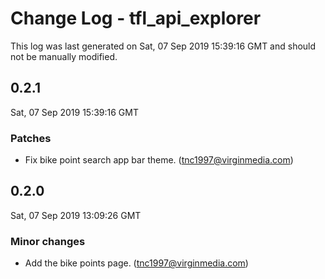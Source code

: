 # Change Log - tfl_api_explorer

This log was last generated on Sat, 07 Sep 2019 15:39:16 GMT and should not be manually modified.

## 0.2.1
Sat, 07 Sep 2019 15:39:16 GMT

### Patches

- Fix bike point search app bar theme. (tnc1997@virginmedia.com)
## 0.2.0
Sat, 07 Sep 2019 13:09:26 GMT

### Minor changes

- Add the bike points page. (tnc1997@virginmedia.com)